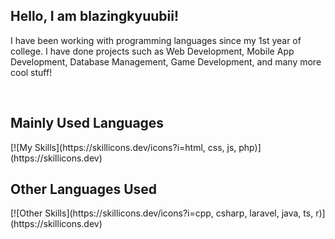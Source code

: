 <h2>Hello, I am blazingkyuubii!</h2>

<p>I have been working with programming languages since my 1st year of college. I have done projects such as Web Development, Mobile App Development, Database Management, Game Development, and many more cool stuff!</p><br>
<h2>Mainly Used Languages</h2>
[![My Skills](https://skillicons.dev/icons?i=html, css, js, php)](https://skillicons.dev)
<h2>Other Languages Used</h2>
[![Other Skills](https://skillicons.dev/icons?i=cpp, csharp, laravel, java, ts, r)](https://skillicons.dev)
